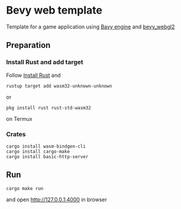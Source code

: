 # Bevy web template

Template for a game application using [Bavy engine](https://bevyengine.org/) and [bevy_webgl2](https://github.com/mrk-its/bevy_webgl2)

## Preparation

### Install Rust and add target

Follow [Install Rust](https://www.rust-lang.org/tools/install) and

```shell
rustup target add wasm32-unknown-unknown
```

or

```shell
pkg install rust rust-std-wasm32
```

on Termux

### Crates

```shell
cargo install wasm-bindgen-cli
cargo install cargo-make
cargo install basic-http-server
```

## Run

```shell
cargo make run
```

and open http://127.0.0.1:4000 in browser
